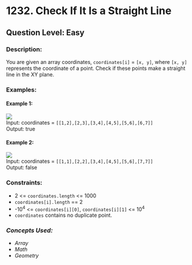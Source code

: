 # 1232. Check If It Is a Straight Line
## Question Level: Easy
### Description:
You are given an array coordinates, `coordinates[i]` = `[x, y]`, where `[x, y]` represents the coordinate of a point. Check if these points make a straight line in the XY plane.

### Examples:
#### Example 1:
<img src="https://assets.leetcode.com/uploads/2019/10/15/untitled-diagram-2.jpg"><br>
Input: coordinates = `[[1,2],[2,3],[3,4],[4,5],[5,6],[6,7]]`  
Output: true  
#### Example 2:
<img src="https://assets.leetcode.com/uploads/2019/10/09/untitled-diagram-1.jpg"><br>
Input: coordinates = `[[1,1],[2,2],[3,4],[4,5],[5,6],[7,7]]`  
Output: false  

### Constraints:

- 2 <= `coordinates.length` <= 1000
- `coordinates[i].length` == 2
- -10<sup>4</sup> <= `coordinates[i][0]`, `coordinates[i][1]` <= 10<sup>4</sup>
- `coordinates` contains no duplicate point.

### <i>Concepts Used:
- Array
- Math
- Geometry</i>